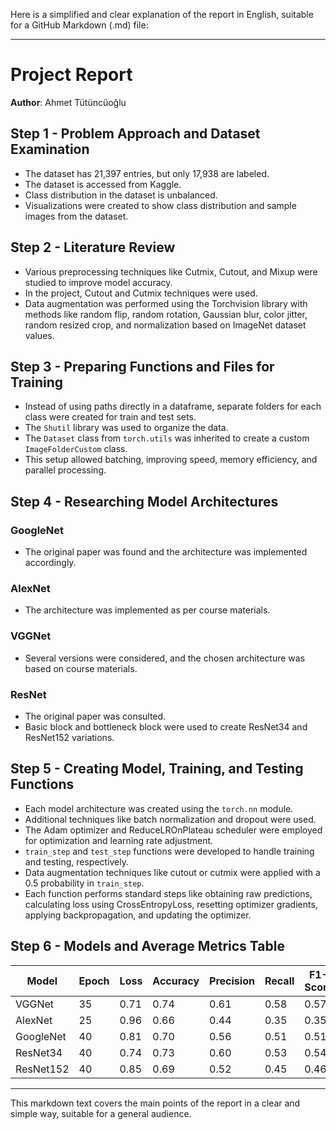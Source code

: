 Here is a simplified and clear explanation of the report in English, suitable for a GitHub Markdown (.md) file:

---

# Project Report

**Author**: Ahmet Tütüncüoğlu  


## Step 1 - Problem Approach and Dataset Examination

- The dataset has 21,397 entries, but only 17,938 are labeled.
- The dataset is accessed from Kaggle.
- Class distribution in the dataset is unbalanced.
- Visualizations were created to show class distribution and sample images from the dataset.



## Step 2 - Literature Review

- Various preprocessing techniques like Cutmix, Cutout, and Mixup were studied to improve model accuracy.
- In the project, Cutout and Cutmix techniques were used.
- Data augmentation was performed using the Torchvision library with methods like random flip, random rotation, Gaussian blur, color jitter, random resized crop, and normalization based on ImageNet dataset values.



## Step 3 - Preparing Functions and Files for Training

- Instead of using paths directly in a dataframe, separate folders for each class were created for train and test sets.
- The `Shutil` library was used to organize the data.
- The `Dataset` class from `torch.utils` was inherited to create a custom `ImageFolderCustom` class.
- This setup allowed batching, improving speed, memory efficiency, and parallel processing.

## Step 4 - Researching Model Architectures

### GoogleNet
- The original paper was found and the architecture was implemented accordingly.



### AlexNet
- The architecture was implemented as per course materials.



### VGGNet
- Several versions were considered, and the chosen architecture was based on course materials.

### ResNet
- The original paper was consulted.
- Basic block and bottleneck block were used to create ResNet34 and ResNet152 variations.



## Step 5 - Creating Model, Training, and Testing Functions

- Each model architecture was created using the `torch.nn` module.
- Additional techniques like batch normalization and dropout were used.
- The Adam optimizer and ReduceLROnPlateau scheduler were employed for optimization and learning rate adjustment.
- `train_step` and `test_step` functions were developed to handle training and testing, respectively.
- Data augmentation techniques like cutout or cutmix were applied with a 0.5 probability in `train_step`.
- Each function performs standard steps like obtaining raw predictions, calculating loss using CrossEntropyLoss, resetting optimizer gradients, applying backpropagation, and updating the optimizer.

## Step 6 - Models and Average Metrics Table

| Model       | Epoch | Loss | Accuracy | Precision | Recall | F1-Score |
|-------------|-------|------|----------|-----------|--------|----------|
| VGGNet      | 35    | 0.71 | 0.74     | 0.61      | 0.58   | 0.57     |
| AlexNet     | 25    | 0.96 | 0.66     | 0.44      | 0.35   | 0.35     |
| GoogleNet   | 40    | 0.81 | 0.70     | 0.56      | 0.51   | 0.51     |
| ResNet34    | 40    | 0.74 | 0.73     | 0.60      | 0.53   | 0.54     |
| ResNet152   | 40    | 0.85 | 0.69     | 0.52      | 0.45   | 0.46     |

---

This markdown text covers the main points of the report in a clear and simple way, suitable for a general audience.
